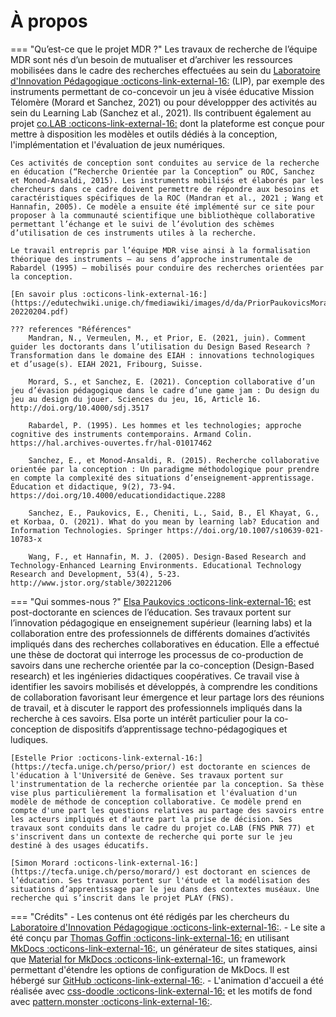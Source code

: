<style>
  .md-content__button {
    display: none;
  }
</style>

# À propos
<!-- :material-folder-information:{.lg} -->
=== "Qu’est-ce que le projet MDR ?"
    Les travaux de recherche de l’équipe MDR sont nés d’un besoin de mutualiser et d’archiver les ressources mobilisées dans le cadre des recherches effectuées au sein du [Laboratoire d'Innovation Pédagogique :octicons-link-external-16:](https://www.lip-unige.ch/) (LIP), par exemple des instruments permettant de co-concevoir un jeu à visée éducative Mission Télomère (Morard et Sanchez, 2021) ou pour développper des activités au sein du Learning Lab (Sanchez et al., 2021). Ils contribuent également au projet [co.LAB :octicons-link-external-16:](https://www.colab-project.ch/) dont la plateforme est conçue pour mettre à disposition les modèles et outils dédiés à la conception, l'implémentation et l'évaluation de jeux numériques.
    
    Ces activités de conception sont conduites au service de la recherche en éducation (“Recherche Orientée par la Conception” ou ROC, Sanchez et Monod-Ansaldi, 2015). Les instruments mobilisés et élaborés par les chercheurs dans ce cadre doivent permettre de répondre aux besoins et caractéristiques spécifiques de la ROC (Mandran et al., 2021 ; Wang et Hannafin, 2005). Ce modèle a ensuite été implémenté sur ce site pour proposer à la communauté scientifique une bibliothèque collaborative permettant l’échange et le suivi de l’évolution des schèmes d’utilisation de ces instruments utiles à la recherche.

    Le travail entrepris par l’équipe MDR vise ainsi à la formalisation théorique des instruments – au sens d’approche instrumentale de Rabardel (1995) – mobilisés pour conduire des recherches orientées par la conception.

    [En savoir plus :octicons-link-external-16:](https://edutechwiki.unige.ch/fmediawiki/images/d/da/PriorPaukovicsMorard-20220204.pdf)

    ??? references "Références"
        Mandran, N., Vermeulen, M., et Prior, E. (2021, juin). Comment guider les doctorants dans l’utilisation du Design Based Research ? Transformation dans le domaine des EIAH : innovations technologiques et d’usage(s). EIAH 2021, Fribourg, Suisse.
        
        Morard, S., et Sanchez, E. (2021). Conception collaborative d’un jeu d’évasion pédagogique dans le cadre d’une game jam : Du design du jeu au design du jouer. Sciences du jeu, 16, Article 16. http://doi.org/10.4000/sdj.3517
        
        Rabardel, P. (1995). Les hommes et les technologies; approche cognitive des instruments contemporains. Armand Colin. https://hal.archives-ouvertes.fr/hal-01017462
        
        Sanchez, E., et Monod-Ansaldi, R. (2015). Recherche collaborative orientée par la conception : Un paradigme méthodologique pour prendre en compte la complexité des situations d’enseignement-apprentissage. Éducation et didactique, 9(2), 73‑94. https://doi.org/10.4000/educationdidactique.2288
        
        Sanchez, E., Paukovics, E., Cheniti, L., Said, B., El Khayat, G., et Korbaa, O. (2021). What do you mean by learning lab? Education and Information Technologies. Springer https://doi.org/10.1007/s10639-021-10783-x
        
        Wang, F., et Hannafin, M. J. (2005). Design-Based Research and Technology-Enhanced Learning Environments. Educational Technology Research and Development, 53(4), 5‑23. http://www.jstor.org/stable/30221206        

=== "Qui sommes-nous ?"
    [Elsa Paukovics :octicons-link-external-16:](https://ch.linkedin.com/in/elsa-paukovics-45aa32a4) est post-doctorante en sciences de l’éducation. Ses travaux portent sur l’innovation pédagogique en enseignement supérieur (learning labs) et la collaboration entre des professionnels de différents domaines d’activités impliqués dans des recherches collaboratives en éducation. Elle a effectué une thèse de doctorat qui interroge les processus de co-production de savoirs dans une recherche orientée par la co-conception (Design-Based research) et les ingénieries didactiques coopératives. Ce travail vise à identifier les savoirs mobilisés et développés, à comprendre les conditions de collaboration favorisant leur émergence et leur partage lors des réunions de travail, et à discuter le rapport des professionnels impliqués dans la recherche à ces savoirs. Elsa porte un intérêt particulier pour la co-conception de dispositifs d’apprentissage techno-pédagogiques et ludiques.

    [Estelle Prior :octicons-link-external-16:](https://tecfa.unige.ch/perso/prior/) est doctorante en sciences de l'éducation à l'Université de Genève. Ses travaux portent sur l'instrumentation de la recherche orientée par la conception. Sa thèse vise plus particulièrement la formalisation et l'évaluation d'un modèle de méthode de conception collaborative. Ce modèle prend en compte d'une part les questions relatives au partage des savoirs entre les acteurs impliqués et d'autre part la prise de décision. Ses travaux sont conduits dans le cadre du projet co.LAB (FNS PNR 77) et s'inscrivent dans un contexte de recherche qui porte sur le jeu destiné à des usages éducatifs.

    [Simon Morard :octicons-link-external-16:](https://tecfa.unige.ch/perso/morard/) est doctorant en sciences de l’éducation. Ses travaux portent sur l'étude et la modélisation des situations d’apprentissage par le jeu dans des contextes muséaux. Une recherche qui s’inscrit dans le projet PLAY (FNS).

=== "Crédits"
    - Les contenus ont été rédigés par les chercheurs du [Laboratoire d'Innovation Pédagogique :octicons-link-external-16:](https://www.lip-unige.ch/).
    - Le site a été conçu par [Thomas Goffin :octicons-link-external-16:](https://tecfaetu.unige.ch/perso/maltt/goffint9/) en utilisant [MkDocs :octicons-link-external-16:](https://www.mkdocs.org), un générateur de sites statiques, ainsi que [Material for MkDocs :octicons-link-external-16:](https://github.com/squidfunk/mkdocs-material), un framework permettant d'étendre les options de configuration de MkDocs. Il est hébergé sur [GitHub :octicons-link-external-16:](https://github.com/thomas-qwertz/MDR).
    - L'animation d'accueil a été réalisée avec [css-doodle :octicons-link-external-16:](https://css-doodle.com/) et les motifs de fond avec [pattern.monster :octicons-link-external-16:](https://github.com/catchspider2002/svelte-svg-patterns).
